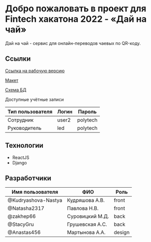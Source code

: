 ﻿# Добро пожаловать в проект для Fintech хакатона 2022 - «Дай на чай»

Дай на чай - сервис для онлайн-переводов чаевых по QR-коду.

## Ссылки

[Ссылка на рабочую версию](http://tips-service.std-1305.ist.mospolytech.ru)

[Макет](https://www.figma.com/file/HcDrVLu3JiS1BFXKwIvRTQ/%D1%85%D0%B0%D1%85%D0%B0%D1%82%D0%BE%D0%BD?node-id=0%3A1)

[Схема БД](https://drive.google.com/file/d/1O5AsYFsHsm_J2-7s-JW1VKOdaFhDKInQ/view?usp=sharing)

Доступные учётные записи

| Тип пользователя | Логин | Пароль                |
|------------------|-------|-----------------------|
| Сотрудник        | user2 | polytech              |
| Руководитель     | led   | polytech              |

## Технологии

- ReactJS
- Django

## Разработчики

| Имя пользователя    | ФИО              | Роль   |
|---------------------|------------------|--------|
| @Kudryashova-Nastya | Кудряшова А.В.   | front  |
| @Natasha2317        | Павлова Н.В.     | front  |
| @zakhep66           | Суровицкий М.Д.  | back   |
| @StacyGru           | Грушевская А.С.  | back   |
| @Anastas456         | Мартынова А.А.   | design |

